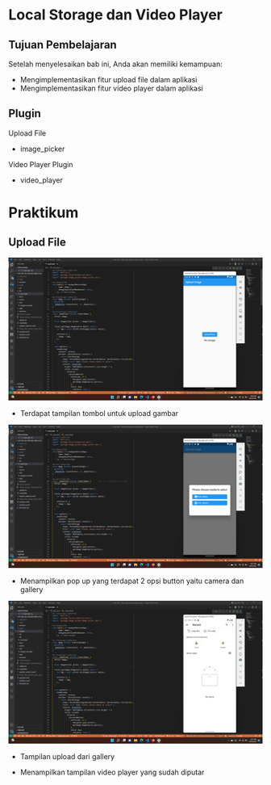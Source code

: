 # Local Storage dan Video Player

## Tujuan Pembelajaran

Setelah menyelesaikan bab ini, Anda akan memiliki kemampuan:
* Mengimplementasikan fitur upload file dalam aplikasi
* Mengimplementasikan fitur video player dalam aplikasi

## Plugin 

Upload File
* image_picker

Video Player Plugin
* video_player

# Praktikum

## Upload File

![Hasil Upload File](./images/01.png)

* Terdapat tampilan tombol untuk upload gambar

![Hasil Upload File](./images/02.png)

* Menampilkan pop up yang terdapat 2 opsi button yaitu camera dan gallery

![Hasil Upload File](./images/03.png)

* Tampilan upload dari gallery



* Menampilkan tampilan video player yang sudah diputar

